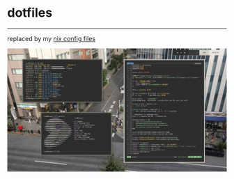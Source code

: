 # dotfiles
---

replaced by my [nix config files](https://github.com/reedrw/nix-config)

![screenshot](screenshot.png)

